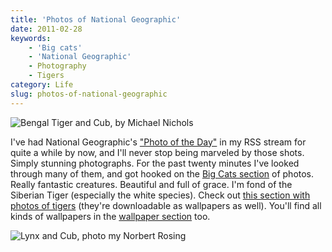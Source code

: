```yaml
---
title: 'Photos of National Geographic'
date: 2011-02-28
keywords:
    - 'Big cats'
    - 'National Geographic'
    - Photography
    - Tigers
category: Life
slug: photos-of-national-geographic
---
```


![](http://images.nationalgeographic.com/wpf/media-live/photos/000/000/cache/bengal-tigers_10_990x742.jpg "Bengal Tiger and Cub, by Michael Nichols")

I've had National Geographic's ["Photo of the Day"](http://photography.nationalgeographic.com/photography/photo-of-the-day/) in my RSS stream for quite a while by now, and I'll never stop being marveled by those shots. Simply stunning photographs. For the past twenty minutes I've looked through many of them, and got hooked on the [Big Cats section](http://animals.nationalgeographic.com/animals/photos/big-cats/) of photos. Really fantastic creatures. Beautiful and full of grace. I'm fond of the Siberian Tiger (especially the white species). Check out [this section with photos of tigers](http://animals.nationalgeographic.com/animals/photos/tigers/) (they're downloadable as wallpapers as well). You'll find all kinds of wallpapers in the [wallpaper section](http://photography.nationalgeographic.com/photography/wallpapers/) too. 

![](http://images.nationalgeographic.com/wpf/media-live/photos/000/002/cache/baby-lynx_232_990x742.jpg "Lynx and Cub, photo my Norbert Rosing")
